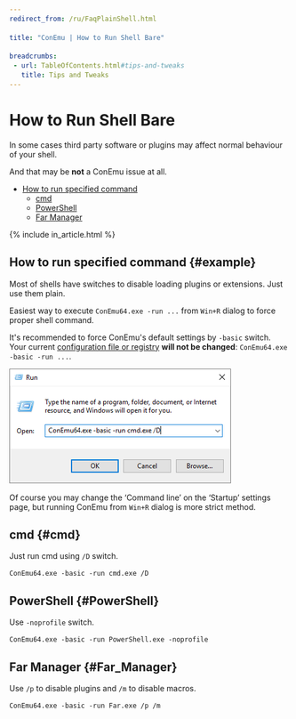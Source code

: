 ```yaml
---
redirect_from: /ru/FaqPlainShell.html

title: "ConEmu | How to Run Shell Bare"

breadcrumbs:
 - url: TableOfContents.html#tips-and-tweaks
   title: Tips and Tweaks
---
```


# How to Run Shell Bare

In some cases third party software or plugins may
affect normal behaviour of your shell.

And that may be **not** a ConEmu issue at all.

* [How to run specified command](#example)
  * [cmd](#cmd)
  * [PowerShell](#PowerShell)
  * [Far Manager](#Far_Manager)

{% include in_article.html %}


## How to run specified command  {#example}

Most of shells have switches to disable loading plugins or extensions.
Just use them plain.

Easiest way to execute `ConEmu64.exe -run ...` from `Win+R` dialog to force proper shell command.

It's recommended to force ConEmu's default settings by `-basic` switch.
Your current [configuration file or registry](ConEmuXml.html)
**will not be changed**: `ConEmu64.exe -basic -run ...`.

![Run ConEmu from Win+R dialog](/img/Win-R-dialog.png)

Of course you may change the ‘Command line’ on the ‘Startup’ settings page,
but running ConEmu from `Win+R` dialog is more strict method.



## cmd  {#cmd}

Just run cmd using `/D` switch.

~~~
ConEmu64.exe -basic -run cmd.exe /D
~~~



## PowerShell  {#PowerShell}

Use `-noprofile` switch.

~~~
ConEmu64.exe -basic -run PowerShell.exe -noprofile
~~~



## Far Manager  {#Far_Manager}

Use `/p` to disable plugins and `/m` to disable macros.

~~~
ConEmu64.exe -basic -run Far.exe /p /m
~~~
